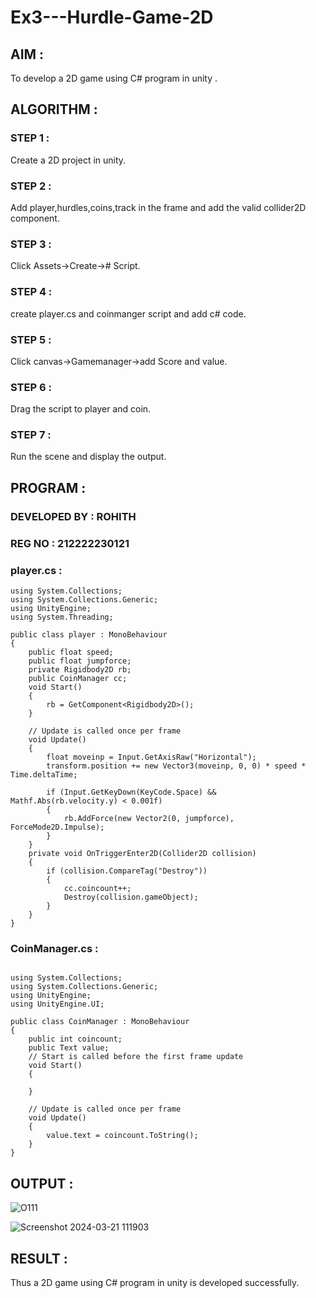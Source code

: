 # Ex3---Hurdle-Game-2D

## AIM :

To develop a 2D game using C# program in unity .

## ALGORITHM :

### STEP 1 :

Create a 2D project in unity.

### STEP 2 :

Add player,hurdles,coins,track in the frame and add the valid collider2D component.

### STEP 3 :

Click Assets->Create-># Script.

### STEP 4 :

create player.cs and coinmanger script and add c# code.

### STEP 5 :

Click canvas->Gamemanager->add Score and value.

### STEP 6 :

Drag the script to player and coin.

### STEP 7 :

Run the scene and display the output.

## PROGRAM :

### DEVELOPED BY : ROHITH
### REG NO : 212222230121

### player.cs :
```
using System.Collections;
using System.Collections.Generic;
using UnityEngine;
using System.Threading;

public class player : MonoBehaviour
{
    public float speed;
    public float jumpforce;
    private Rigidbody2D rb;
    public CoinManager cc;
    void Start()
    {
        rb = GetComponent<Rigidbody2D>();
    }

    // Update is called once per frame
    void Update()
    {
        float moveinp = Input.GetAxisRaw("Horizontal");
        transform.position += new Vector3(moveinp, 0, 0) * speed * Time.deltaTime;

        if (Input.GetKeyDown(KeyCode.Space) && Mathf.Abs(rb.velocity.y) < 0.001f)
        {
            rb.AddForce(new Vector2(0, jumpforce), ForceMode2D.Impulse);
        }
    }
    private void OnTriggerEnter2D(Collider2D collision)
    {
        if (collision.CompareTag("Destroy"))
        {
            cc.coincount++;
            Destroy(collision.gameObject);
        }
    }
}
```
### CoinManager.cs :
```

using System.Collections;
using System.Collections.Generic;
using UnityEngine;
using UnityEngine.UI;

public class CoinManager : MonoBehaviour
{
    public int coincount;
    public Text value;
    // Start is called before the first frame update
    void Start()
    {
        
    }

    // Update is called once per frame
    void Update()
    {
        value.text = coincount.ToString(); 
    }
}
```
## OUTPUT :

![O111](https://github.com/Abrinnisha6/Ex3---Hurdle-Game-2D/assets/118889454/1e56e665-0938-4df9-8433-69f28a8d032a)

![Screenshot 2024-03-21 111903](https://github.com/22008686/Ex3---Hurdle-Game-2D/assets/118916413/b2d665a4-f515-4922-bd50-632b92827048)


## RESULT :

Thus a 2D game using C# program in unity is developed successfully.
